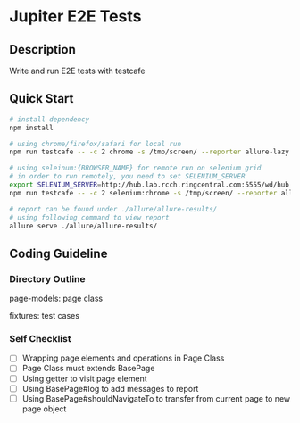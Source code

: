 # Jupiter E2E Tests #

## Description ##
Write and run E2E tests with testcafe

## Quick Start ##
```bash
# install dependency
npm install

# using chrome/firefox/safari for local run
npm run testcafe -- -c 2 chrome -s /tmp/screen/ --reporter allure-lazy ./fixtures/*

# using seleinum:{BROWSER_NAME} for remote run on selenium grid
# in order to run remotely, you need to set SELENIUM_SERVER
export SELENIUM_SERVER=http://hub.lab.rcch.ringcentral.com:5555/wd/hub
npm run testcafe -- -c 2 selenium:chrome -s /tmp/screen/ --reporter allure-lazy ./fixtures/*

# report can be found under ./allure/allure-results/
# using following command to view report
allure serve ./allure/allure-results/
```

## Coding Guideline ##

### Directory Outline ###
page-models: page class

fixtures: test cases

### Self Checklist ###
- [ ] Wrapping page elements and operations in Page Class
- [ ] Page Class must extends BasePage
- [ ] Using getter to visit page element
- [ ] Using BasePage#log to add messages to report
- [ ] Using BasePage#shouldNavigateTo to transfer from current page to new page object
